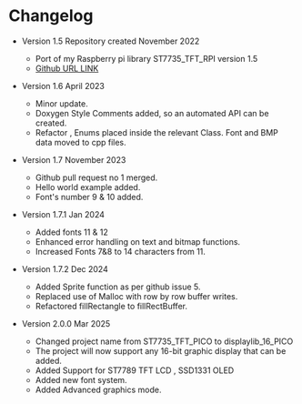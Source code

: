# Changelog

* Version 1.5 Repository created  November 2022
	* Port of my Raspberry pi library ST7735_TFT_RPI version 1.5
	* [Github URL LINK](https://github.com/gavinlyonsrepo/ST7735_TFT_RPI)
	
* Version 1.6 April 2023
	* Minor update.
	* Doxygen Style Comments added, so an automated API can be created.
	* Refactor , Enums placed inside the  relevant Class. Font and BMP data moved to cpp files.

* Version 1.7 November 2023
	* Github pull request no 1 merged. 
	* Hello world example added.
	* Font's number 9 & 10 added.

* Version 1.7.1 Jan 2024
	* Added fonts 11 & 12
	* Enhanced error handling on text and bitmap functions.
	* Increased Fonts 7&8 to 14 characters from 11.
	
* Version 1.7.2 Dec 2024
	* Added Sprite function as per github issue 5.
	* Replaced use of Malloc with row by row buffer writes. 
	* Refactored fillRectangle to fillRectBuffer.

* Version 2.0.0 Mar 2025
	* Changed project name from ST7735_TFT_PICO to displaylib_16_PICO
	* The project will now support any 16-bit graphic display that can be added.
	* Added Support for ST7789 TFT LCD , SSD1331 OLED
	* Added new font system. 
	* Added Advanced graphics mode. 
